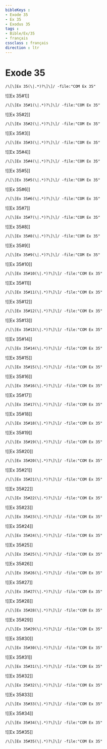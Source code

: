```yaml
---
bibleKeys : 
- Exode 35
- Ex 35
- Exodus 35
tags : 
- Bible/Ex/35
- français
cssclass : français
direction : ltr
---
```


# Exode 35

```query
/\[\[Ex 35(\|.*)?\]\]/ -file:"COM Ex 35"
```



![[Ex 35#1]]

```query
/\[\[Ex 35#1(\|.*)?\]\]/ -file:"COM Ex 35"
```

![[Ex 35#2]]

```query
/\[\[Ex 35#2(\|.*)?\]\]/ -file:"COM Ex 35"
```

![[Ex 35#3]]

```query
/\[\[Ex 35#3(\|.*)?\]\]/ -file:"COM Ex 35"
```

![[Ex 35#4]]

```query
/\[\[Ex 35#4(\|.*)?\]\]/ -file:"COM Ex 35"
```

![[Ex 35#5]]

```query
/\[\[Ex 35#5(\|.*)?\]\]/ -file:"COM Ex 35"
```

![[Ex 35#6]]

```query
/\[\[Ex 35#6(\|.*)?\]\]/ -file:"COM Ex 35"
```

![[Ex 35#7]]

```query
/\[\[Ex 35#7(\|.*)?\]\]/ -file:"COM Ex 35"
```

![[Ex 35#8]]

```query
/\[\[Ex 35#8(\|.*)?\]\]/ -file:"COM Ex 35"
```

![[Ex 35#9]]

```query
/\[\[Ex 35#9(\|.*)?\]\]/ -file:"COM Ex 35"
```

![[Ex 35#10]]

```query
/\[\[Ex 35#10(\|.*)?\]\]/ -file:"COM Ex 35"
```

![[Ex 35#11]]

```query
/\[\[Ex 35#11(\|.*)?\]\]/ -file:"COM Ex 35"
```

![[Ex 35#12]]

```query
/\[\[Ex 35#12(\|.*)?\]\]/ -file:"COM Ex 35"
```

![[Ex 35#13]]

```query
/\[\[Ex 35#13(\|.*)?\]\]/ -file:"COM Ex 35"
```

![[Ex 35#14]]

```query
/\[\[Ex 35#14(\|.*)?\]\]/ -file:"COM Ex 35"
```

![[Ex 35#15]]

```query
/\[\[Ex 35#15(\|.*)?\]\]/ -file:"COM Ex 35"
```

![[Ex 35#16]]

```query
/\[\[Ex 35#16(\|.*)?\]\]/ -file:"COM Ex 35"
```

![[Ex 35#17]]

```query
/\[\[Ex 35#17(\|.*)?\]\]/ -file:"COM Ex 35"
```

![[Ex 35#18]]

```query
/\[\[Ex 35#18(\|.*)?\]\]/ -file:"COM Ex 35"
```

![[Ex 35#19]]

```query
/\[\[Ex 35#19(\|.*)?\]\]/ -file:"COM Ex 35"
```

![[Ex 35#20]]

```query
/\[\[Ex 35#20(\|.*)?\]\]/ -file:"COM Ex 35"
```

![[Ex 35#21]]

```query
/\[\[Ex 35#21(\|.*)?\]\]/ -file:"COM Ex 35"
```

![[Ex 35#22]]

```query
/\[\[Ex 35#22(\|.*)?\]\]/ -file:"COM Ex 35"
```

![[Ex 35#23]]

```query
/\[\[Ex 35#23(\|.*)?\]\]/ -file:"COM Ex 35"
```

![[Ex 35#24]]

```query
/\[\[Ex 35#24(\|.*)?\]\]/ -file:"COM Ex 35"
```

![[Ex 35#25]]

```query
/\[\[Ex 35#25(\|.*)?\]\]/ -file:"COM Ex 35"
```

![[Ex 35#26]]

```query
/\[\[Ex 35#26(\|.*)?\]\]/ -file:"COM Ex 35"
```

![[Ex 35#27]]

```query
/\[\[Ex 35#27(\|.*)?\]\]/ -file:"COM Ex 35"
```

![[Ex 35#28]]

```query
/\[\[Ex 35#28(\|.*)?\]\]/ -file:"COM Ex 35"
```

![[Ex 35#29]]

```query
/\[\[Ex 35#29(\|.*)?\]\]/ -file:"COM Ex 35"
```

![[Ex 35#30]]

```query
/\[\[Ex 35#30(\|.*)?\]\]/ -file:"COM Ex 35"
```

![[Ex 35#31]]

```query
/\[\[Ex 35#31(\|.*)?\]\]/ -file:"COM Ex 35"
```

![[Ex 35#32]]

```query
/\[\[Ex 35#32(\|.*)?\]\]/ -file:"COM Ex 35"
```

![[Ex 35#33]]

```query
/\[\[Ex 35#33(\|.*)?\]\]/ -file:"COM Ex 35"
```

![[Ex 35#34]]

```query
/\[\[Ex 35#34(\|.*)?\]\]/ -file:"COM Ex 35"
```

![[Ex 35#35]]

```query
/\[\[Ex 35#35(\|.*)?\]\]/ -file:"COM Ex 35"
```

